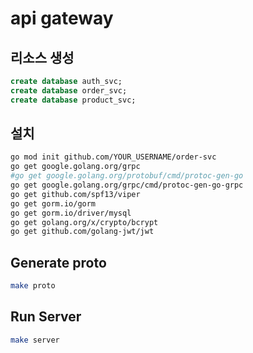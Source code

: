 # api gateway

## 리소스 생성

```sql
create database auth_svc;
create database order_svc;
create database product_svc;
```

## 설치

```sh
go mod init github.com/YOUR_USERNAME/order-svc
go get google.golang.org/grpc
#go get google.golang.org/protobuf/cmd/protoc-gen-go
go get google.golang.org/grpc/cmd/protoc-gen-go-grpc
go get github.com/spf13/viper
go get gorm.io/gorm
go get gorm.io/driver/mysql
go get golang.org/x/crypto/bcrypt
go get github.com/golang-jwt/jwt
```

## Generate proto

```sh
make proto
```

## Run Server

```sh
make server
```